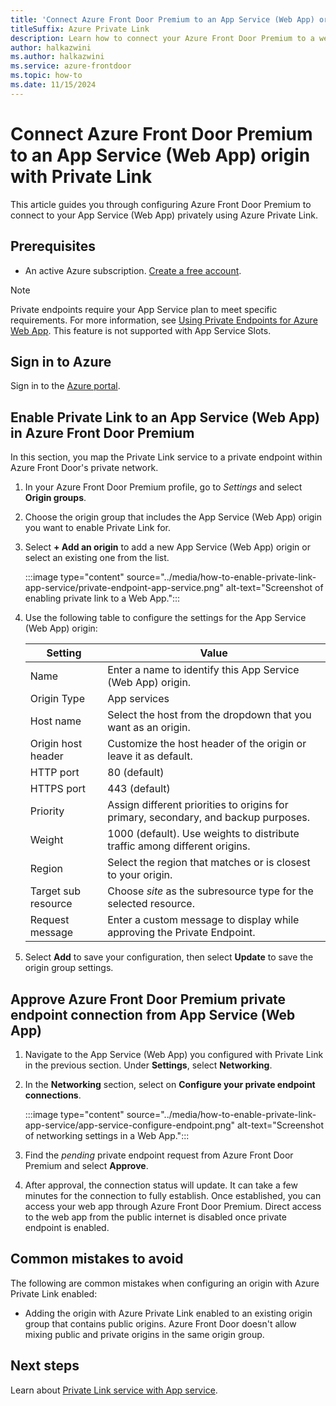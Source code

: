 ```yaml
---
title: 'Connect Azure Front Door Premium to an App Service (Web App) origin with Private Link'
titleSuffix: Azure Private Link
description: Learn how to connect your Azure Front Door Premium to a webapp privately.
author: halkazwini
ms.author: halkazwini
ms.service: azure-frontdoor
ms.topic: how-to
ms.date: 11/15/2024
---
```


# Connect Azure Front Door Premium to an App Service (Web App) origin with Private Link

This article guides you through configuring Azure Front Door Premium to connect to your App Service (Web App) privately using Azure Private Link.

## Prerequisites

* An active Azure subscription. [Create a free account](https://azure.microsoft.com/free/?WT.mc_id=A261C142F).

> [!NOTE]
> Private endpoints require your App Service plan to meet specific requirements. For more information, see [Using Private Endpoints for Azure Web App](../../app-service/networking/private-endpoint.md).
> This feature is not supported with App Service Slots.

## Sign in to Azure

Sign in to the [Azure portal](https://portal.azure.com).

## Enable Private Link to an App Service (Web App) in Azure Front Door Premium

In this section, you map the Private Link service to a private endpoint within Azure Front Door's private network.

1. In your Azure Front Door Premium profile, go to *Settings* and select **Origin groups**.

1. Choose the origin group that includes the App Service (Web App) origin you want to enable Private Link for.

1. Select **+ Add an origin** to add a new App Service (Web App) origin or select an existing one from the list.

    :::image type="content" source="../media/how-to-enable-private-link-app-service/private-endpoint-app-service.png" alt-text="Screenshot of enabling private link to a Web App.":::

1. Use the following table to configure the settings for the App Service (Web App) origin:

    | Setting | Value |
    | ------- | ----- |
    | Name | Enter a name to identify this App Service (Web App) origin. |
    | Origin Type | App services |
    | Host name | Select the host from the dropdown that you want as an origin. |
    | Origin host header | Customize the host header of the origin or leave it as default. |
    | HTTP port | 80 (default) |
    | HTTPS port | 443 (default) |
    | Priority | Assign different priorities to origins for primary, secondary, and backup purposes. |
    | Weight | 1000 (default). Use weights to distribute traffic among different origins. |
    | Region | Select the region that matches or is closest to your origin. |
    | Target sub resource | Choose *site* as the subresource type for the selected resource. |
    | Request message | Enter a custom message to display while approving the Private Endpoint. |

1. Select **Add** to save your configuration, then select **Update** to save the origin group settings.

## Approve Azure Front Door Premium private endpoint connection from App Service (Web App)

1. Navigate to the App Service (Web App) you configured with Private Link in the previous section. Under **Settings**, select **Networking**.

1. In the **Networking** section, select on **Configure your private endpoint connections**.

    :::image type="content" source="../media/how-to-enable-private-link-app-service/app-service-configure-endpoint.png" alt-text="Screenshot of networking settings in a Web App.":::

1. Find the *pending* private endpoint request from Azure Front Door Premium and select **Approve**.

1. After approval, the connection status will update. It can take a few minutes for the connection to fully establish. Once established, you can access your web app through Azure Front Door Premium. Direct access to the web app from the public internet is disabled once private endpoint is enabled.

## Common mistakes to avoid

The following are common mistakes when configuring an origin with Azure Private Link enabled:

* Adding the origin with Azure Private Link enabled to an existing origin group that contains public origins. Azure Front Door doesn't allow mixing public and private origins in the same origin group. 


## Next steps

Learn about [Private Link service with App service](../../app-service/networking/private-endpoint.md).
